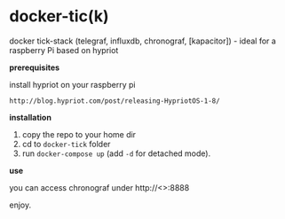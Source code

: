 # docker-tic(k)
docker tick-stack (telegraf, influxdb, chronograf, [kapacitor]) - ideal for a raspberry Pi based on hypriot


**prerequisites**

install hypriot on your raspberry pi

`http://blog.hypriot.com/post/releasing-HypriotOS-1-8/`


**installation**

1. copy the repo to your home dir 
2. cd to `docker-tick` folder
2. run `docker-compose up` (add `-d` for detached mode).


**use**

you can access chronograf under http://<<yourIP>>:8888
  
  enjoy.
